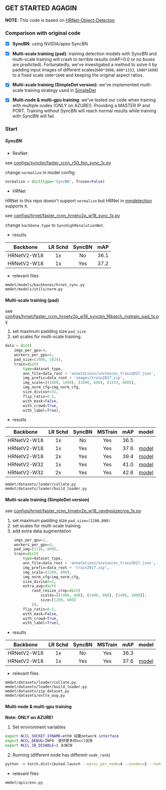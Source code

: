## GET STARTED AGAGIN

**NOTE**: This code is based on [HRNet-Object-Detecton](https://github.com/HRNet/HRNet-Object-Detection)

### Comparison with original code

- [X] **SyncBN**: using NVIDIA/apex SyncBN

- [X] **Multi-scale training (pad)**: training detection models with SyncBN and multi-scale training will crash to terrible results (mAP=0.0 or no boxes are predicted). Fortunatedly, we've investigated a method to solve it by padding input images of different scales(`600*1000`, `800*1333`, `1000*1600`) to a fixed scale `1000*1600` and keeping the original aspect ratios.

- [X] **Multi-scale training (SimpleDet version)**: we've implemented multi-scale training strategy used in [SimpleDet](https://github.com/TuSimple/simpledet)

- [X] **Multi-node & multi-gpu training**: we've tested our code when training with multiple nodes (ONLY on AZURE!). Providing a MASTER IP and PORT. Training without SyncBN will reach normal results while training with SyncBN will fail.

### Start

##### SyncBN

* ResNet:

see [configs/syncbn/faster_rcnn_r50_fpn_sync_1x.py](configs/syncbn/faster_rcnn_r50_fpn_sync_1x.py)

change `normalize` in model config:

````python
normalize = dict(type='SyncBN', frozen=False)
````

* HRNet

HRNet in this repo doesn't support `normalize` but HRNet in [mmdetection](https//github.com/open-mmlab/mmdetection) supports it.

see [configs/hrnet/faster_rcnn_hrnetv2p_w18_sync_1x.py](configs/hrnet/faster_rcnn_hrnetv2p_w18_sync_1x.py)

change `backbone.type` to `SyncHighResolutionNet`.

* results

| Backbone | LR Schd | SyncBN | mAP |
| :--: | :--: | :--: | :--: |
| HRNetV2-W18 | 1x | No  |  36.1 |
| HRNetV2-W18 | 1x | Yes | 37.2 |


* relevant files

````
mmdet/models/backbones/hrnet_sync.py
mmdet/models/utils/norm.py
````



#### Multi-scale training (pad)

see [configs/hrnet/faster_rcnn_hrnetv2p_w18_syncbn_16batch_mstrain_pad_1x.py](configs/hrnet/faster_rcnn_hrnetv2p_w18_syncbn_16batch_mstrain_pad_1x.py)

1. set maximum padding size `pad_size`
2. set scales for multi-scale training.

````python
data = dict(
    imgs_per_gpu=4,
    workers_per_gpu=8,
    pad_size=(1600, 1024),
    train=dict(
        type=dataset_type,
        ann_file=data_root + 'annotations/instances_train2017.json',
        img_prefix=data_root + 'images/train2017.zip',
        img_scale=[(1600, 1000), (1000, 600), (1333, 800)],
        img_norm_cfg=img_norm_cfg,
        size_divisor=32,
        flip_ratio=0.5,
        with_mask=False,
        with_crowd=True,
        with_label=True),
````

* results

| Backbone | LR Schd | SyncBN | MSTrain | mAP | model |
| :--: | :--: | :--: | :--: | :--: | :--: |
| HRNetV2-W18 | 1x | No | Yes | 36.5 | |
| HRNetV2-W18 | 1x | Yes | Yes | 37.6 | [model](https://1drv.ms/u/s!Ao8vsd6OusckbJjMoiThi4DojsY?e=9qS2Mh) |
| HRNetV2-W18 | 2x | Yes | Yes | 39.4 | [model](https://1drv.ms/u/s!Ao8vsd6OusckbYWE2UwMf5fas7A?e=oi0lmh) | 
| HRNetV2-W32 | 1x | Yes | Yes | 41.0 | [model](https://1drv.ms/u/s!Ao8vsd6Ousckab_Y65bdvmP9Qjk?e=LvWihi) |
| HRNetV2-W32 | 2x | Yes | Yes | 42.6 | [model](https://1drv.ms/u/s!Ao8vsd6OusckanYRdh_HXQRGFjQ?e=hBtvfo) |

````
mmdet/datasets/loader/collate.py
mmdet/datasets/loader/build_loader.py
````


#### Multi-scale training (SimpleDet version)

see [configs/hrnet/faster_rcnn_hrnetv2p_w18_randresizecrop_1x.py](configs/hrnet/faster_rcnn_hrnetv2p_w18_randresizecrop_1x.py)

1. set maximum padding size `pad_size=(1200,800)`
2. set scales for multi-scale training.
3. add extra data augmentation

````python
    imgs_per_gpu=2,
    workers_per_gpu=4,
    pad_img=(1216, 800),
    train=dict(
        type=dataset_type,
        ann_file=data_root + 'annotations/instances_train2017.json',
        img_prefix=data_root + 'train2017.zip',
        img_scale=(1200, 800),
        img_norm_cfg=img_norm_cfg,
        size_divisor=1,
        extra_aug=dict(
            rand_resize_crop=dict(
                scales=[[1400, 600], [1400, 800], [1400, 1000]],
                size=[1200, 800]
            )),
        flip_ratio=0.5,
        with_mask=False,
        with_crowd=True,
        with_label=True),
````

* results

| Backbone | LR Schd | SyncBN | MSTrain | mAP | model |
| :--: | :--: | :--: | :--: | :--: | :--: |
| HRNetV2-W18 | 1x | No | Yes | 36.3 | |
| HRNetV2-W18 | 1x | Yes | Yes | 37.6 | [model](https://1drv.ms/u/s!Ao8vsd6Ouscka25nRsz4nzxb9P8?e=SydXL0) |


* relevant files

````
mmdet/datasets/loader/collate.py
mmdet/datasets/loader/build_loader.py
mmdet/datasets/zip_dataset.py
mmdet/datasets/extra_aug.py
````


#### Multi-node & multi-gpu training

**Note: ONLY on AZURE!**

1. Set environment variables

````bash
export NCCL_SOCKET_IFNAME=eth0 设置network interface
export NCCL_DEBUG=INFO  提供更多的nccl信息
export NCCL_IB_DISABLE=1 关掉IB
```` 

2. Running (different node has different `node_rank`)

````bash
python -m torch.distributed.launch --nproc_per_node=4 --nnodes=2 --node_rank=0 tools/train.py <CONFIG-FILE> --launcher pytorch --master_ip_port tcp://xx.xx.xx.xx:1234 
````


* relevant files

````
mmdet/apis/env.py
````